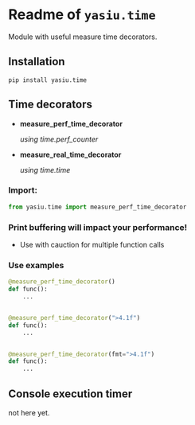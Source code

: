 # Readme of `yasiu.time`

Module with useful measure time decorators.

## Installation

```shell
pip install yasiu.time
```

## Time decorators

- **measure_perf_time_decorator**

  *using time.perf_counter*

- **measure_real_time_decorator**

  *using time.time*

### Import:

```py
from yasiu.time import measure_perf_time_decorator
```

### Print buffering will impact your performance!

- Use with cauction for multiple function calls

### Use examples

```py
@measure_perf_time_decorator()
def func():
    ...


@measure_perf_time_decorator(">4.1f")
def func():
    ...


@measure_perf_time_decorator(fmt=">4.1f")
def func():
    ...
```

## Console execution timer

not here yet.
